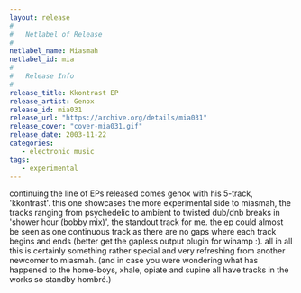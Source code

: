 ```yaml
---
layout: release
#
#   Netlabel of Release
#
netlabel_name: Miasmah
netlabel_id: mia
#
#   Release Info
#
release_title: Kkontrast EP
release_artist: Genox
release_id: mia031
release_url: "https://archive.org/details/mia031"
release_cover: "cover-mia031.gif"
release_date: 2003-11-22
categories:
   - electronic music
tags:
   - experimental
---
```

continuing the line of EPs released comes genox with his 5-track, 'kkontrast'. this one showcases the more experimental side to miasmah, the tracks ranging from psychedelic to ambient to twisted dub/dnb breaks in 'shower hour (bobby mix)', the standout track for me. the ep could almost be seen as one continuous track as there are no gaps where each track begins and ends (better get the gapless output plugin for winamp :). all in all this is certainly something rather special and very refreshing from another newcomer to miasmah. (and in case you were wondering what has happened to the home-boys, xhale, opiate and supine all have tracks in the works so standby hombré.)